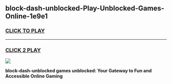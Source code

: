 
## block-dash-unblocked-Play-Unblocked-Games-Online-1e9e1
<h3>
<a href="https://premium76.site?title=block-dash-unblocked&ref=25A">CLICK TO PLAY</a></h3>
<hr>

<h3>
<a href="https://premium76.site?title=block-dash-unblocked&ref=25A">CLICK 2 PLAY</a>
  
</h3>

<a href="https://premium76.site?title=block-dash-unblocked&ref=25A"><img src="https://clearcache.store/games.png"></a>


**block-dash-unblocked games unblocked: Your Gateway to Fun and Accessible Online Gaming**
